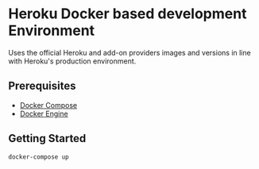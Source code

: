 # Heroku Docker based development Environment

Uses the official Heroku and add-on providers images and versions in line with Heroku's production environment.

## Prerequisites
* [Docker Compose](https://docs.docker.com/compose/)
* [Docker Engine](https://docs.docker.com/engine/)

## Getting Started

`docker-compose up`